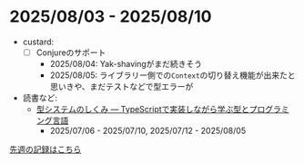 # 2025/08/03 - 2025/08/10

- custard:
    - [ ] Conjureのサポート
        - 2025/08/04: Yak-shavingがまだ続きそう
        - 2025/08/05: ライブラリー側での`Context`の切り替え機能が出来たと思いきや、まだテストなどで型エラーが
- 読書など:
    - [型システムのしくみ ― TypeScriptで実装しながら学ぶ型とプログラミング言語](https://www.lambdanote.com/products/type-systems)
        - 2025/07/06 - 2025/07/10, 2025/07/12 - 2025/08/05

[先週の記録はこちら](https://github.com/igrep/daily-commits/blob/d83d6fbd4506e07bf5473a099d50a8ade3f4a5b1/yesterday.md)
